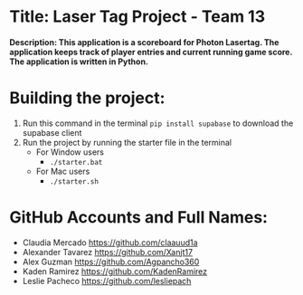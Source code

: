 # Title: Laser Tag Project - Team 13

#### Description: This application is a scoreboard for Photon Lasertag. The application keeps track of player entries and current running game score. The application is written in Python.

# Building the project:
1. Run this command in the terminal ```pip install supabase``` to download the supabase client
2. Run the project by running the starter file in the terminal
   * For Window users
      *  ```./starter.bat```
   * For Mac users
      *  ```./starter.sh```

# GitHub Accounts and Full Names:
*  Claudia Mercado https://github.com/claauud1a
* Alexander Tavarez https://github.com/Xanjt17
* Alex Guzman https://github.com/Agpancho360
* Kaden Ramirez https://github.com/KadenRamirez
* Leslie Pacheco https://github.com/lesliepach
